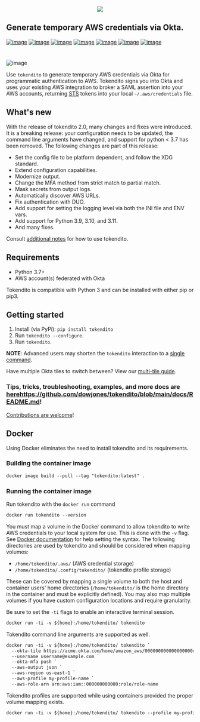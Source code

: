 <p align="center">
  <img src="https://raw.githubusercontent.com/dowjones/tokendito/main/docs/tokendito.png"/>
</p>

## Generate temporary AWS credentials via Okta.

[![image](https://img.shields.io/github/actions/workflow/status/dowjones/tokendito/test.yml)](https://github.com/dowjones/tokendito/actions)
[![image](https://img.shields.io/pypi/pyversions/tokendito?color=blueviolet)](https://pypi.org/project/tokendito/)
[![image](https://img.shields.io/github/actions/workflow/status/dowjones/tokendito/woke.yml?label=woke)](https://github.com/dowjones/tokendito/actions)
[![image](https://img.shields.io/badge/license-Apache%202.0-ff69b4)](https://github.com/dowjones/tokendito/blob/main/LICENSE.txt)
[![image](https://img.shields.io/badge/OS-Mac%2C%20Windows%2C%20Linux-9cf)](https://github.com/dowjones/tokendito/)
[![image](https://img.shields.io/coverallsCoverage/github/dowjones/tokendito)](https://coveralls.io/github/dowjones/tokendito) [![image](https://img.shields.io/pypi/dm/tokendito)](https://pypistats.org/packages/tokendito)

#

![image](https://raw.githubusercontent.com/dowjones/tokendito/main/docs/tokendito-scaled.gif)

Use `tokendito` to generate temporary AWS credentials via Okta for
programmatic authentication to AWS. Tokendito signs you into Okta and
uses your existing AWS integration to broker a SAML assertion into
your AWS accounts, returning
[STS](https://docs.aws.amazon.com/IAM/latest/UserGuide/id_credentials_temp.html)
tokens into your local `~/.aws/credentials` file.

## What's new
With the release of tokendito 2.0, many changes and fixes were introduced. It is a breaking release: your configuration needs to be updated, the command line arguments have changed, and support for python < 3.7 has been removed.
The following changes are part of this release:
- Set the config file to be platform dependent, and follow the XDG standard.
- Extend configuration capabilities.
- Modernize output.
- Change the MFA method from strict match to partial match.
- Mask secrets from output logs.
- Automatically discover AWS URLs.
- Fix authentication with DUO.
- Add support for setting the logging level via both the INI file and ENV vars.
- Add support for Python 3.9, 3.10, and 3.11.
- And many fixes.

Consult [additional notes](https://github.com/dowjones/tokendito/blob/main/docs/README.md) for how to use tokendito.

## Requirements

-   Python 3.7+
-   AWS account(s) federated with Okta

Tokendito is compatible with Python 3 and can be installed with either
pip or pip3.

## Getting started

1.  Install (via PyPi): `pip install tokendito`
2.  Run `tokendito --configure`.
3.  Run `tokendito`.

**NOTE**: Advanced users may shorten the `tokendito` interaction to a [single
command](https://github.com/dowjones/tokendito/blob/main/docs/README.md#single-command-usage).

Have multiple Okta tiles to switch between? View our [multi-tile
guide](https://github.com/dowjones/tokendito/blob/main/docs/README.md#multi-tile-guide).

### Tips, tricks, troubleshooting, examples, and more docs are [here]()https://github.com/dowjones/tokendito/blob/main/docs/README.md!
[Contributions are welcome](https://github.com/dowjones/tokendito/blob/main/docs/CONTRIBUTING.md)!

## Docker

Using Docker eliminates the need to install tokendito and its requirements.

### Building the container image

``` txt
docker image build --pull --tag "tokendito:latest" .
```

### Running the container image

Run tokendito with the `docker run` command

``` txt
docker run tokendito --version
```

You must map a volume in the Docker command to allow tokendito to write AWS credentials to your local system for use.  This is done with the `-v` flag.  See [Docker documentation](https://docs.docker.com/engine/reference/commandline/run/#-mount-volume--v---read-only) for help setting the syntax.  The following directories are used by tokendito and should be considered when mapping volumes:

- `/home/tokendito/.aws/` (AWS credential storage)
- `/home/tokendito/.config/tokendito/` (tokendito profile storage)

These can be covered by mapping a single volume to both the host and container users' home directories (`/home/tokendito/` is the home directory in the container and must be explicitly defined).  You may also map multiple volumes if you have custom configuration locations and require granularity.

Be sure to set the `-ti` flags to enable an interactive terminal session.

``` txt
docker run -ti -v ${home}:/home/tokendito/ tokendito
```

Tokendito command line arguments are supported as well.

``` txt
docker run -ti -v ${home}:/home/tokendito/ tokendito `
  --okta-tile https://acme.okta.com/home/amazon_aws/000000000000000000x0/123 `
  --username username@example.com `
  --okta-mfa push `
  --aws-output json `
  --aws-region us-east-1 `
  --aws-profile my-profile-name `
  --aws-role-arn arn:aws:iam::000000000000:role/role-name
```

Tokendito profiles are supported while using containers provided the proper volume mapping exists.

``` txt
docker run -ti -v ${home}:/home/tokendito/ tokendito --profile my-profile-name
```
